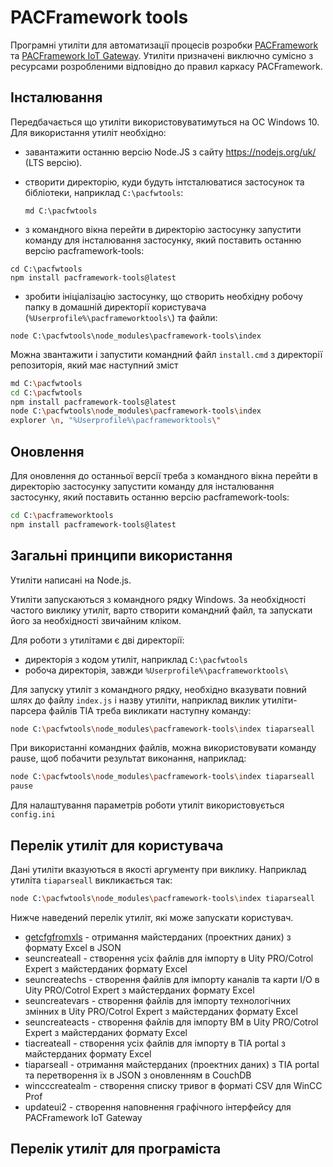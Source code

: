# PACFramework tools

Програмні утиліти для автоматизації процесів розробки [PACFramework](https://github.com/pupenasan/PACFramework) та [PACFramework IoT Gateway](https://github.com/pupenasan/PACFrameworkIoTGateway). Утиліти призначені виключно сумісно з ресурсами розробленими відповідно до правил каркасу PACFramework. 

## Інсталювання

Передбачається що утиліти використовуватимуться на ОС Windows 10. Для використання утиліт необхідно:

- завантажити останню версію Node.JS з сайту <https://nodejs.org/uk/> (LTS версію).

- створити директорію, куди будуть інтсталюватися застосунок та бібліотеки, наприклад `C:\pacfwtools`:

  ```
  md C:\pacfwtools
  ```

- з командного вікна перейти в директорію застосунку запустити команду для інсталювання застосунку, який поставить останню версію pacframework-tools:

```
cd C:\pacfwtools
npm install pacframework-tools@latest
```

- зробити ініціалізацію застосунку, що створить необхідну робочу папку в домашній директорії користувача (`%Userprofile%\pacframeworktools\`) та файли:

```
node C:\pacfwtools\node_modules\pacframework-tools\index
```

Можна звантажити і запустити командний файл `install.cmd` з директорії репозиторія, який має наступний зміст

```bash
md C:\pacfwtools
cd C:\pacfwtools
npm install pacframework-tools@latest
node C:\pacfwtools\node_modules\pacframework-tools\index
explorer \n, "%Userprofile%\pacframeworktools\"
```

## Оновлення

Для оновлення до останньої версії треба з командного вікна перейти в директорію застосунку запустити команду для інсталювання застосунку, який поставить останню версію pacframework-tools:

```bash
cd C:\pacframeworktools
npm install pacframework-tools@latest
```

## Загальні принципи використання

Утиліти написані на Node.js.  

Утиліти запускаються з командного рядку Windows. За необхідності частого виклику утиліт, варто створити командний файл, та запускати його за необхідності звичайним кліком.

Для роботи з утилітами є дві директорії:

- директорія з кодом утиліт, наприклад  `C:\pacfwtools`
- робоча директорія, завжди  `%Userprofile%\pacframeworktools\`

Для запуску утиліт з командного рядку, необхідно вказувати повний шлях до файлу `index.js` і назву утиліти, наприклад виклик утиліти-парсера файлів TIA треба викликати наступну команду:  

```bash
node C:\pacfwtools\node_modules\pacframework-tools\index tiaparseall
```

При використанні командних файлів, можна використовувати команду pause, щоб побачити результат виконання, наприклад:

```bash
node C:\pacfwtools\node_modules\pacframework-tools\index tiaparseall
pause
```

 Для налаштування параметрів роботи утиліт використовується `config.ini`

## Перелік утиліт для користувача

Дані утиліти вказуються в якості аргументу при виклику. Наприклад утиліта `tiaparseall` викликається так:

```bash
node C:\pacfwtools\node_modules\pacframework-tools\index tiaparseall
```

Нижче наведений перелік утиліт, які може запускати користувач.  

- [getcfgfromxls](masredataxls.md) - отримання майстерданих (проектних даних) з формату Excel в JSON 
- seuncreateall -  створення усіх файлів для імпорту в Uity PRO/Cotrol Expert з майстерданих формату Excel 
- seuncreatechs - створення файлів для імпорту каналів та карти I/O в Uity PRO/Cotrol Expert з майстерданих формату Excel 
- seuncreatevars - створення файлів для імпорту технологічних змінних в Uity PRO/Cotrol Expert з майстерданих формату Excel 
- seuncreateacts - створення файлів для імпорту ВМ в Uity PRO/Cotrol Expert з майстерданих формату Excel 
- tiacreateall - створення усіх файлів для імпорту в TIA portal з майстерданих формату Excel 
- tiaparseall - отримання майстерданих (проектних даних) з TIA portal та перетворення їх в JSON з оновленням в CouchDB
- wincccreatealm - створення списку тривог в форматі CSV для WinCC Prof
- updateui2 - створення наповнення графічного інтерфейсу для PACFramework IoT Gateway 

## Перелік утиліт для програміста


